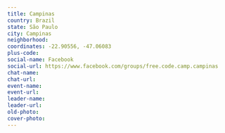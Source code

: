 ```yaml
---
title: Campinas
country: Brazil
state: São Paulo
city: Campinas
neighborhood: 
coordinates: -22.90556, -47.06083
plus-code:
social-name: Facebook
social-url: https://www.facebook.com/groups/free.code.camp.campinas
chat-name:
chat-url:
event-name:
event-url:
leader-name:
leader-url:
old-photo: 
cover-photo:
---
```

